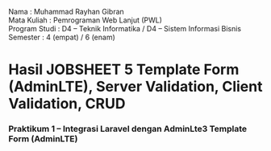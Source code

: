 Nama : Muhammad Rayhan Gibran <br>
Mata Kuliah : Pemrograman Web Lanjut (PWL) <br>
Program Studi : D4 – Teknik Informatika / D4 – Sistem Informasi Bisnis <br>
Semester : 4 (empat) / 6 (enam)  <br>

# Hasil JOBSHEET 5 Template Form (AdminLTE), Server Validation, Client Validation, CRUD

### Praktikum 1 – Integrasi Laravel dengan AdminLte3 Template Form (AdminLTE)







